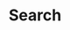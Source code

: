 ---
title: "Search"
slug: "search"
layout: "search"
outputs:
    - html
    - json
menu:
    main:
        weight: 10
        params: 
            icon: search
---